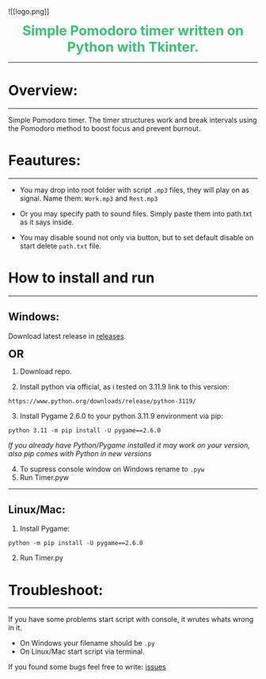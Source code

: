 ![[logo.png]]

<div style="text-align:center; font-size:27px; color:#3BBF77; font-weight:700;">
  <strong>Simple Pomodoro timer written on Python with Tkinter.</strong>
</div>

---
# Overview:
---
Simple Pomodoro timer. The timer structures work and break intervals using the Pomodoro method to boost focus and prevent burnout.

# Feautures:
---
- You may drop into root folder with script `.mp3` files, they will play on as signal. Name them: `Work.mp3` and `Rest.mp3`

- Or you may specify path to sound files. Simply paste them into path.txt as it says inside.

- You may disable sound not only via button, but to set default disable on start delete `path.txt` file.
# How to install and run
___
## Windows: 

Download latest release in [releases](https://github.com/BinarLich/pomodoro-timer/releases).

<div style="font-size:22px; font-weight:700;">
  <strong>OR</strong>
</div>

1. Download repo.

2. Install python via official, as i tested on 3.11.9 link to this version:
```
https://www.python.org/downloads/release/python-3119/
```

3. Install Pygame 2.6.0 to your python 3.11.9 environment via pip:
```
python 3.11 -m pip install -U pygame==2.6.0
```
*If you already have Python/Pygame installed it may work on your version,
also pip comes with Python in new versions*

4. To supress console window on Windows rename to `.pyw`
5. Run Timer.pyw
---
## Linux/Mac:

1. Install Pygame:
```
python -m pip install -U pygame==2.6.0
```

2. Run Timer.py

# Troubleshoot:
---
If you have some problems start script with console, it wrutes whats wrong in it.

- On Windows your filename should be `.py`
- On Linux/Mac start script via terminal.

If you found some bugs feel free to write: [issues](https://github.com/BinarLich/pomodoro-timer/issues)
